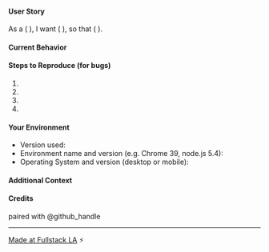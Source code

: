 <!--- Write the gist of the issue in the Title above -->
#### User Story
<!--- Please explain the desired change from the point of view of a specific user: -->

<!--- for example: "As a meetup organizer, 
      I want to have instructions on how to make Pull Requests with a Fullstack link, 
      so that we can more easily track every PR/Issue created at our meetups. -->
As a (     ),
I want (     ),
so that (     ).

#### Current Behavior
<!--- If describing a bug, tell us what happens instead of the desired behavior -->
<!--- If suggesting a change/improvement, explain the difference from current behavior -->

#### Steps to Reproduce (for bugs)
<!--- Provide a link to a live example, or an unambiguous set of steps to -->
<!--- reproduce this bug. Include code to reproduce, if relevant -->
1.
2.
3.
4.

#### Your Environment
<!--- Include as many relevant details about the environment you're developing in 
      or that you experienced the bug in -->
* Version used:
* Environment name and version (e.g. Chrome 39, node.js 5.4):
* Operating System and version (desktop or mobile):

#### Additional Context
<!--- How has this issue affected you? What are you trying to accomplish? -->

#### Credits
<!--- @mention yourself and any pairing partners or helpful passers-by. -->
paired with @github_handle

---

[Made at Fullstack LA](https://github.com/fullstackla/pairing-meetup) :zap: 
